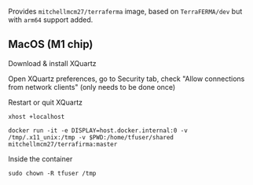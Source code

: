 Provides `mitchellmcm27/terraferma` image, based on `TerraFERMA/dev` but with `arm64` support added.

## MacOS (M1 chip)

Download & install XQuartz

Open XQuartz preferences, go to Security tab, check "Allow connections from network clients" (only needs to be done once)

Restart or quit XQuartz

`xhost +localhost`

`docker run -it -e DISPLAY=host.docker.internal:0 -v /tmp/.x11_unix:/tmp -v $PWD:/home/tfuser/shared mitchellmcm27/terrafirma:master`

Inside the container

`sudo chown -R tfuser /tmp`
